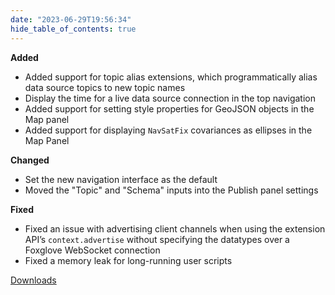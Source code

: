 ```yaml
---
date: "2023-06-29T19:56:34"
hide_table_of_contents: true
---
```


**Added**

- Added support for topic alias extensions, which programmatically alias data source topics to new topic names
- Display the time for a live data source connection in the top navigation
- Added support for setting style properties for GeoJSON objects in the Map panel
- Added support for displaying `NavSatFix` covariances as ellipses in the Map Panel

**Changed**

- Set the new navigation interface as the default
- Moved the "Topic" and "Schema" inputs into the Publish panel settings

**Fixed**

- Fixed an issue with advertising client channels when using the extension API’s `context.advertise` without specifying the datatypes over a Foxglove WebSocket connection
- Fixed a memory leak for long-running user scripts

[Downloads](https://github.com/foxglove/studio/releases/tag/v1.59.0)
